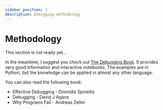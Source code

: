 ```yaml
---
sidebar_position: 2
description: Debugging methodology
---
```


# Methodology

This section is not ready yet...

In the meantime, I suggest you check out [The Debugging Book](https://www.debuggingbook.org). It provides very good information and interactive notebooks. The examples are in Python, but the knowledge can be applied in almost any other language.

You can also read the following book:
- Effective Debugging - Diomidis Spinellis
- Debugging - David J Agans
- Why Programs Fail - Andreas Zeller
